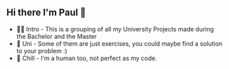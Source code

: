 ## Hi there I'm Paul 👋

* 🙋‍♀️ Intro - This is a grouping of all my University Projects made during the Bachelor and the Master
* 🌈 Uni - Some of them are just exercises, you could maybe find a solution to your problem :)
* 🍿 Chill - I'm a human too, not perfect as my code.
